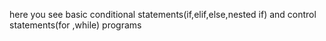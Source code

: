 here you see basic conditional statements(if,elif,else,nested if)
and control statements(for ,while) programs
